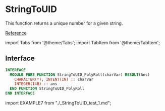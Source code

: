 # StringToUID

This function returns a unique number for a given string.

[Reference](https://cp-algorithms.com/string/string-hashing.html)

import Tabs from '@theme/Tabs';
import TabItem from '@theme/TabItem';

## Interface

<Tabs>
<TabItem value="interface" label="܀ Interface" default>

```fortran
INTERFACE
  MODULE PURE FUNCTION StringToUID_PolyRoll(charVar) RESULT(Ans)
    CHARACTER(*), INTENT(IN) :: charVar
    INTEGER(I4B) :: ans
  END FUNCTION StringToUID_PolyRoll
END INTERFACE
```

</TabItem>

<TabItem value="example" label="️܀ See example">

import EXAMPLE7 from "./_StringToUID_test_1.md";

<EXAMPLE7 />

</TabItem>

<TabItem value="close" label="↢ ">

</TabItem>
</Tabs>
